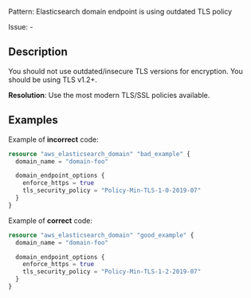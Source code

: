 Pattern: Elasticsearch domain endpoint is using outdated TLS policy

Issue: -

## Description

You should not use outdated/insecure TLS versions for encryption. You should be using TLS v1.2+.

**Resolution**: Use the most modern TLS/SSL policies available.

## Examples

Example of **incorrect** code:

```terraform
resource "aws_elasticsearch_domain" "bad_example" {
  domain_name = "domain-foo"

  domain_endpoint_options {
    enforce_https = true
    tls_security_policy = "Policy-Min-TLS-1-0-2019-07"
  }
}
```

Example of **correct** code:

```terraform
resource "aws_elasticsearch_domain" "good_example" {
  domain_name = "domain-foo"

  domain_endpoint_options {
    enforce_https = true
    tls_security_policy = "Policy-Min-TLS-1-2-2019-07"
  }
}
```